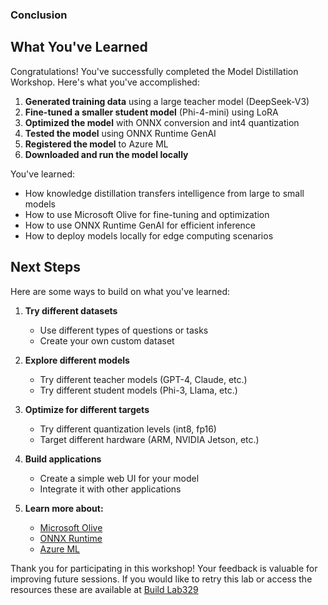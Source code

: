 ### Conclusion

## What You've Learned

Congratulations! You've successfully completed the Model Distillation Workshop. Here's what you've accomplished:

1. **Generated training data** using a large teacher model (DeepSeek-V3)
2. **Fine-tuned a smaller student model** (Phi-4-mini) using LoRA
3. **Optimized the model** with ONNX conversion and int4 quantization 
4. **Tested the model** using ONNX Runtime GenAI
5. **Registered the model** to Azure ML
6. **Downloaded and run the model locally**

You've learned:
- How knowledge distillation transfers intelligence from large to small models
- How to use Microsoft Olive for fine-tuning and optimization
- How to use ONNX Runtime GenAI for efficient inference
- How to deploy models locally for edge computing scenarios

## Next Steps

Here are some ways to build on what you've learned:

1. **Try different datasets**
   - Use different types of questions or tasks
   - Create your own custom dataset

2. **Explore different models**
   - Try different teacher models (GPT-4, Claude, etc.)
   - Try different student models (Phi-3, Llama, etc.)

3. **Optimize for different targets**
   - Try different quantization levels (int8, fp16)
   - Target different hardware (ARM, NVIDIA Jetson, etc.)

4. **Build applications**
   - Create a simple web UI for your model
   - Integrate it with other applications

5. **Learn more about:**
   - [Microsoft Olive](https://github.com/microsoft/Olive)
   - [ONNX Runtime](https://onnxruntime.ai/)
   - [Azure ML](https://learn.microsoft.com/en-us/azure/machine-learning/)

Thank you for participating in this workshop! Your feedback is valuable for improving future sessions. If you would like to retry this lab or access the resources these are available at [Build Lab329](https://github.com/microsoft/Build25_Lab329)
